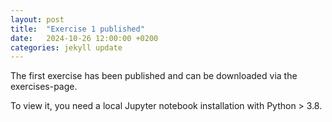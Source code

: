 ```yaml
---
layout: post
title:  "Exercise 1 published"
date:   2024-10-26 12:00:00 +0200
categories: jekyll update
---
```


The first exercise has been published and can be downloaded via the exercises-page.

To view it, you need a local Jupyter notebook installation with Python > 3.8.